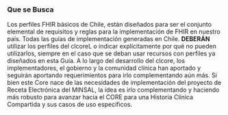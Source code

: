 ### Que se Busca

Los perfiles FHIR básicos de Chile, están diseñados para ser el conjunto elemental de requisitos y reglas para la implementación de FHIR en nuestro país. Todas las guías de implementación generadas en Chile. **DEBERÁN** utilizar los perfiles del clcoreL o indicar explícitamente por qué no pueden utilizarlos, siempre en el caso que se deban usar recursos con perfiles ya diseñados en esta Guía. A lo largo del desarrollo del clcore, los implementadores, el gobierno y la comunidad clínica han aportado y seguirán aportando requerimientos para irlo complementando aún más. Si bien este Core nace de las necesidades de implementación del proyecto de Receta Electrónica del MINSAL, la idea es irlo complementando y haciendo más robusto para avanzar hacia el CORE para una Historia Clínica Compartida y sus casos de uso específicos.